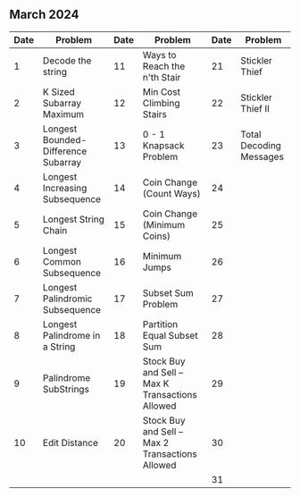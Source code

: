 ## March 2024

| Date | Problem                             | Date | Problem                                         | Date | Problem                 |
| ---- | ----------------------------------- | ---- | ----------------------------------------------- | ---- | ----------------------- |
| 1    | Decode the string                   | 11   | Ways to Reach the n'th Stair                    | 21   | Stickler Thief          |
| 2    | K Sized Subarray Maximum            | 12   | Min Cost Climbing Stairs                        | 22   | Stickler Thief II       |
| 3    | Longest Bounded-Difference Subarray | 13   | 0 - 1 Knapsack Problem                          | 23   | Total Decoding Messages |
| 4    | Longest Increasing Subsequence      | 14   | Coin Change (Count Ways)                        | 24   |                         |
| 5    | Longest String Chain                | 15   | Coin Change (Minimum Coins)                     | 25   |                         |
| 6    | Longest Common Subsequence          | 16   | Minimum Jumps                                   | 26   |                         |
| 7    | Longest Palindromic Subsequence     | 17   | Subset Sum Problem                              | 27   |                         |
| 8    | Longest Palindrome in a String      | 18   | Partition Equal Subset Sum                      | 28   |                         |
| 9    | Palindrome SubStrings               | 19   | Stock Buy and Sell – Max K Transactions Allowed | 29   |                         |
| 10   | Edit Distance                       | 20   | Stock Buy and Sell – Max 2 Transactions Allowed | 30   |                         |
|      |                                     |      |                                                 | 31   |                         |

